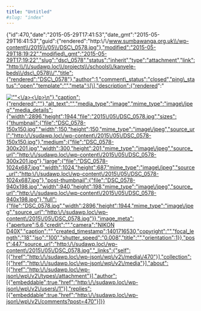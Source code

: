 ```yaml
---
title: "Untitled"
#slug: "index"
---
```


{"id":470,"date":"2015-05-29T17:41:53","date\_gmt":"2015-05-29T16:41:53","guid":{"rendered":"http:\\/\\/www.sumbawanga.org.uk\\/wp-content\\/2015\\/05\\/DSC\_0578.jpg"},"modified":"2015-05-29T18:19:22","modified\_gmt":"2015-05-29T17:19:22","slug":"dsc\_0578","status":"inherit","type":"attachment","link":"http:\\/\\/sudawp.loc\\/projects\\/schools\\/kanyele-beds\\/dsc\_0578\\/","title":{"rendered":"DSC\_0578"},"author":1,"comment\_status":"closed","ping\_status":"open","template":"","meta":\[\],"description":{"rendered":"

[![\"\"](\"http:\/\/sudawp.loc\/wp-content\/2015\/05\/DSC_0578-300x201.jpg\")<\\/a><\\/p>\\n"},"caption":{"rendered":""},"alt\_text":"","media\_type":"image","mime\_type":"image\\/jpeg","media\_details":{"width":2896,"height":1944,"file":"2015\\/05\\/DSC\_0578.jpg","sizes":{"thumbnail":{"file":"DSC\_0578-150x150.jpg","width":150,"height":150,"mime\_type":"image\\/jpeg","source\_url":"http:\\/\\/sudawp.loc\\/wp-content\\/2015\\/05\\/DSC\_0578-150x150.jpg"},"medium":{"file":"DSC\_0578-300x201.jpg","width":300,"height":201,"mime\_type":"image\\/jpeg","source\_url":"http:\\/\\/sudawp.loc\\/wp-content\\/2015\\/05\\/DSC\_0578-300x201.jpg"},"large":{"file":"DSC\_0578-1024x687.jpg","width":1024,"height":687,"mime\_type":"image\\/jpeg","source\_url":"http:\\/\\/sudawp.loc\\/wp-content\\/2015\\/05\\/DSC\_0578-1024x687.jpg"},"post-thumbnail":{"file":"DSC\_0578-940x198.jpg","width":940,"height":198,"mime\_type":"image\\/jpeg","source\_url":"http:\\/\\/sudawp.loc\\/wp-content\\/2015\\/05\\/DSC\_0578-940x198.jpg"},"full":{"file":"DSC\_0578.jpg","width":2896,"height":1944,"mime\_type":"image\\/jpeg","source\_url":"http:\\/\\/sudawp.loc\\/wp-content\\/2015\\/05\\/DSC\_0578.jpg"}},"image\_meta":{"aperture":5.6,"credit":"","camera":"NIKON D40X","caption":"","created\_timestamp":1401716530,"copyright":"","focal\_length":"18","iso":"100","shutter\_speed":"0.008","title":"","orientation":1}},"post":447,"source\_url":"http:\\/\\/sudawp.loc\\/wp-content\\/2015\\/05\\/DSC\_0578.jpg","\_links":{"self":\[{"href":"http:\\/\\/sudawp.loc\\/wp-json\\/wp\\/v2\\/media\\/470"}\],"collection":\[{"href":"http:\\/\\/sudawp.loc\\/wp-json\\/wp\\/v2\\/media"}\],"about":\[{"href":"http:\\/\\/sudawp.loc\\/wp-json\\/wp\\/v2\\/types\\/attachment"}\],"author":\[{"embeddable":true,"href":"http:\\/\\/sudawp.loc\\/wp-json\\/wp\\/v2\\/users\\/1"}\],"replies":\[{"embeddable":true,"href":"http:\\/\\/sudawp.loc\\/wp-json\\/wp\\/v2\\/comments?post=470"}\]}}](http:\/\/sudawp.loc\/wp-content\/2015\/05\/DSC_0578.jpg)